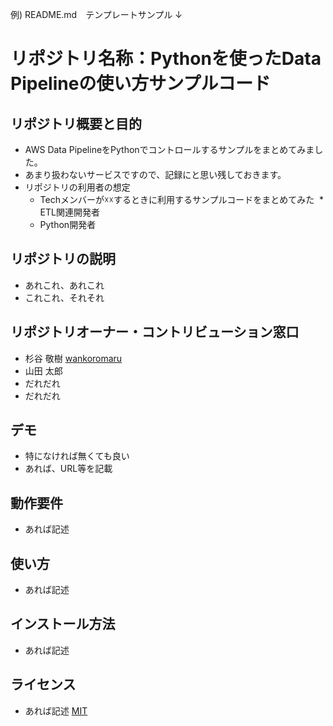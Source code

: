例) README.md　テンプレートサンプル
↓

リポジトリ名称：Pythonを使ったData Pipelineの使い方サンプルコード
====

## リポジトリ概要と目的
* AWS Data PipelineをPythonでコントロールするサンプルをまとめてみました。
* あまり扱わないサービスですので、記録にと思い残しておきます。
* リポジトリの利用者の想定
  * Techメンバーが☓☓するときに利用するサンプルコードをまとめてみた
  * ETL関連開発者
  * Python開発者

## リポジトリの説明
* あれこれ、あれこれ
* これこれ、それそれ

## リポジトリオーナー・コントリビューション窓口
* 杉谷 敬樹 [wankoromaru](https://github.com/wankoromaru)
* 山田 太郎
* だれだれ
* だれだれ



## デモ
* 特になければ無くても良い
* あれば、URL等を記載

## 動作要件
* あれば記述

## 使い方
* あれば記述

## インストール方法
* あれば記述

## ライセンス
* あれば記述
[MIT](https://github.com/tcnksm/tool/blob/master/LICENCE)


